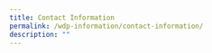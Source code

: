 ```yaml
---
title: Contact Information
permalink: /wdp-information/contact-information/
description: ""
---
```

